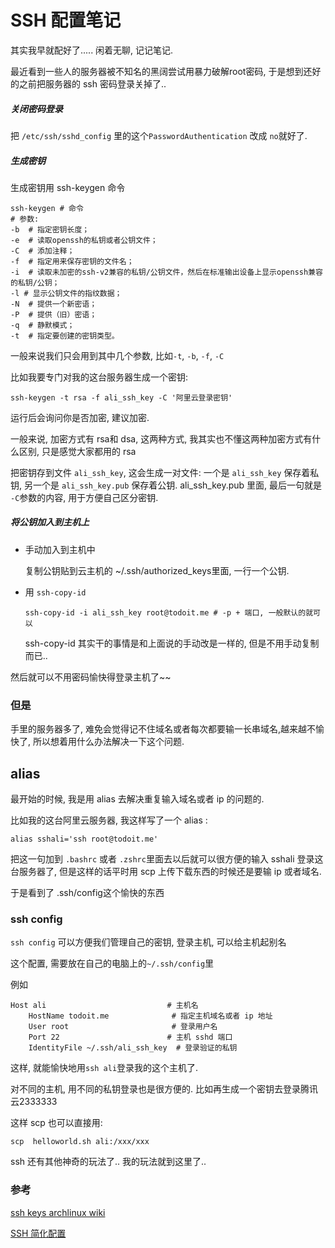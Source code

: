# SSH 配置笔记

其实我早就配好了..... 闲着无聊, 记记笔记.

最近看到一些人的服务器被不知名的黑阔尝试用暴力破解root密码, 于是想到还好的之前把服务器的 ssh 密码登录关掉了..

##### 关闭密码登录

把 `/etc/ssh/sshd_config` 里的这个`PasswordAuthentication` 改成 `no`就好了.

##### 生成密钥

生成密钥用 ssh-keygen 命令

```shell
ssh-keygen # 命令
# 参数: 
-b  # 指定密钥长度； 
-e  # 读取openssh的私钥或者公钥文件； 
-C  # 添加注释； 
-f  # 指定用来保存密钥的文件名； 
-i  # 读取未加密的ssh-v2兼容的私钥/公钥文件，然后在标准输出设备上显示openssh兼容的私钥/公钥； 
-l # 显示公钥文件的指纹数据； 
-N  # 提供一个新密语； 
-P  # 提供（旧）密语； 
-q  # 静默模式； 
-t  # 指定要创建的密钥类型。
```

一般来说我们只会用到其中几个参数, 比如`-t`, `-b`, `-f`, `-C`

比如我要专门对我的这台服务器生成一个密钥: 

```shell
ssh-keygen -t rsa -f ali_ssh_key -C '阿里云登录密钥'
```

运行后会询问你是否加密, 建议加密.

一般来说, 加密方式有 rsa和 dsa, 这两种方式, 我其实也不懂这两种加密方式有什么区别, 只是感觉大家都用的 rsa

把密钥存到文件 `ali_ssh_key`, 这会生成一对文件: 一个是 `ali_ssh_key` 保存着私钥, 另一个是 `ali_ssh_key.pub` 保存着公钥. ali_ssh_key.pub 里面, 最后一句就是 `-C`参数的内容, 用于方便自己区分密钥.



##### 将公钥加入到主机上

+ 手动加入到主机中

  复制公钥贴到云主机的 ~/.ssh/authorized_keys里面, 一行一个公钥.

+ 用 `ssh-copy-id`

  ```shell
  ssh-copy-id -i ali_ssh_key root@todoit.me # -p + 端口, 一般默认的就可以
  ```

  ssh-copy-id 其实干的事情是和上面说的手动改是一样的, 但是不用手动复制而已..



然后就可以不用密码愉快得登录主机了~~

### 但是

手里的服务器多了, 难免会觉得记不住域名或者每次都要输一长串域名,越来越不愉快了, 所以想着用什么办法解决一下这个问题.

## alias

最开始的时候, 我是用 alias 去解决重复输入域名或者 ip 的问题的.

比如我的这台阿里云服务器, 我这样写了一个 alias :

```shell
alias sshali='ssh root@todoit.me'
```

把这一句加到 `.bashrc` 或者 `.zshrc`里面去以后就可以很方便的输入 sshali 登录这台服务器了, 但是这样的话平时用 scp 上传下载东西的时候还是要输 ip 或者域名.

于是看到了 .ssh/config这个愉快的东西

### ssh config

`ssh config` 可以方便我们管理自己的密钥, 登录主机, 可以给主机起别名

这个配置, 需要放在自己的电脑上的`~/.ssh/config`里

例如

```shell
Host ali  						   # 主机名
    HostName todoit.me  			# 指定主机域名或者 ip 地址
    User root					    # 登录用户名
    Port 22					       # 主机 sshd 端口
    IdentityFile ~/.ssh/ali_ssh_key  # 登录验证的私钥
```

这样, 就能愉快地用`ssh ali`登录我的这个主机了.

对不同的主机, 用不同的私钥登录也是很方便的. 比如再生成一个密钥去登录腾讯云2333333

这样 scp 也可以直接用:

```shell
scp  helloworld.sh ali:/xxx/xxx
```

ssh 还有其他神奇的玩法了.. 我的玩法就到这里了..



### 参考

[ssh keys archlinux wiki](https://wiki.archlinux.org/index.php/SSH_keys_(%E7%AE%80%E4%BD%93%E4%B8%AD%E6%96%87))

[SSH 简化配置](https://gold.xitu.io/entry/5704cf8e71cfe4005dc76f18)

